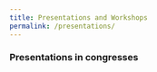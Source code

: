 ```yaml
---
title: Presentations and Workshops
permalink: /presentations/
---
```


### Presentations in congresses

